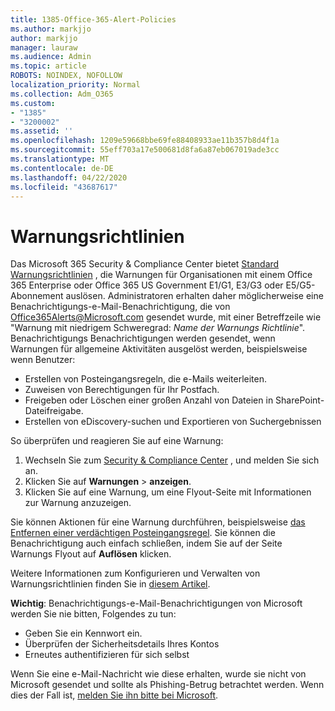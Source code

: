 ```yaml
---
title: 1385-Office-365-Alert-Policies
ms.author: markjjo
author: markjjo
manager: lauraw
ms.audience: Admin
ms.topic: article
ROBOTS: NOINDEX, NOFOLLOW
localization_priority: Normal
ms.collection: Adm_O365
ms.custom:
- "1385"
- "3200002"
ms.assetid: ''
ms.openlocfilehash: 1209e59668bbe69fe88408933ae11b357b8d4f1a
ms.sourcegitcommit: 55eff703a17e500681d8fa6a87eb067019ade3cc
ms.translationtype: MT
ms.contentlocale: de-DE
ms.lasthandoff: 04/22/2020
ms.locfileid: "43687617"
---
```

# <a name="alert-policies"></a>Warnungsrichtlinien

Das Microsoft 365 Security & Compliance Center bietet [Standard Warnungsrichtlinien](https://docs.microsoft.com/office365/securitycompliance/alert-policies#default-alert-policies) , die Warnungen für Organisationen mit einem Office 365 Enterprise oder Office 365 US Government E1/G1, E3/G3 oder E5/G5-Abonnement auslösen. Administratoren erhalten daher möglicherweise eine Benachrichtigungs-e-Mail-Benachrichtigung, die von Office365Alerts@Microsoft.com gesendet wurde, mit einer Betreffzeile wie "Warnung mit niedrigem Schweregrad: *Name der Warnungs Richtlinie*". Benachrichtigungs Benachrichtigungen werden gesendet, wenn Warnungen für allgemeine Aktivitäten ausgelöst werden, beispielsweise wenn Benutzer:

- Erstellen von Posteingangsregeln, die e-Mails weiterleiten.
- Zuweisen von Berechtigungen für Ihr Postfach.
- Freigeben oder Löschen einer großen Anzahl von Dateien in SharePoint-Dateifreigabe.
- Erstellen von eDiscovery-suchen und Exportieren von Suchergebnissen

So überprüfen und reagieren Sie auf eine Warnung:

1. Wechseln Sie zum [Security & Compliance Center](https://protection.office.com) , und melden Sie sich an.
2. Klicken Sie auf **Warnungen** > **anzeigen**.
3. Klicken Sie auf eine Warnung, um eine Flyout-Seite mit Informationen zur Warnung anzuzeigen.

Sie können Aktionen für eine Warnung durchführen, beispielsweise [das Entfernen einer verdächtigen Posteingangsregel](https://docs.microsoft.com/office365/securitycompliance/responding-to-a-compromised-email-account). Sie können die Benachrichtigung auch einfach schließen, indem Sie auf der Seite Warnungs Flyout auf **Auflösen** klicken.

Weitere Informationen zum Konfigurieren und Verwalten von Warnungsrichtlinien finden Sie in [diesem Artikel](https://docs.microsoft.com/office365/securitycompliance/alert-policies).

**Wichtig**: Benachrichtigungs-e-Mail-Benachrichtigungen von Microsoft werden Sie nie bitten, Folgendes zu tun:

- Geben Sie ein Kennwort ein.
- Überprüfen der Sicherheitsdetails Ihres Kontos
- Erneutes authentifizieren für sich selbst

Wenn Sie eine e-Mail-Nachricht wie diese erhalten, wurde sie nicht von Microsoft gesendet und sollte als Phishing-Betrug betrachtet werden. Wenn dies der Fall ist, [melden Sie ihn bitte bei Microsoft](https://docs.microsoft.com/office365/SecurityCompliance/report-junk-email-and-phishing-scams-in-outlook-on-the-web-eop).